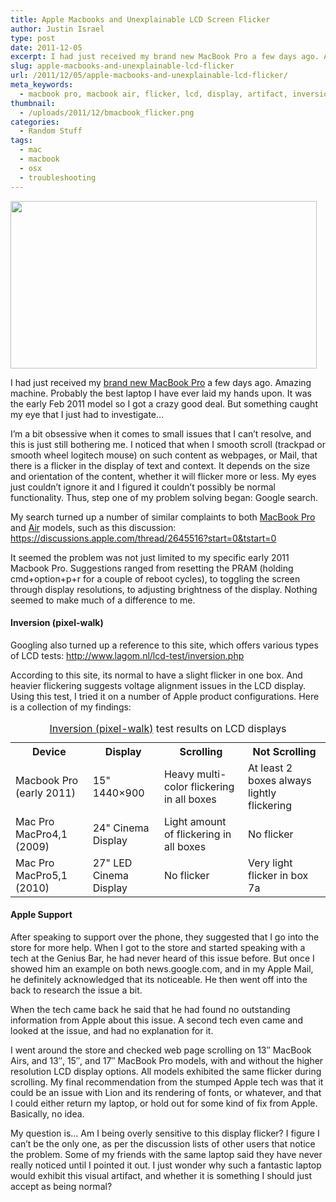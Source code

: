```yaml
---
title: Apple Macbooks and Unexplainable LCD Screen Flicker
author: Justin Israel
type: post
date: 2011-12-05
excerpt: I had just received my brand new MacBook Pro a few days ago. Amazing machine. Probably the best laptop I have ever laid my hands upon. It was the early Feb 2011 model so I got a crazy good deal. But something caught my eye that I just had to investigate...
slug: apple-macbooks-and-unexplainable-lcd-flicker
url: /2011/12/05/apple-macbooks-and-unexplainable-lcd-flicker/
meta_keywords:
  - macbook pro, macbook air, flicker, lcd, display, artifact, inversion, text, osx, lion
thumbnail:
  - /uploads/2011/12/bmacbook_flicker.png
categories:
  - Random Stuff
tags:
  - mac
  - macbook
  - osx
  - troubleshooting
---
```

  
<img src="/uploads/2011/12/bmacbook_flicker.png" alt="" title="Macbook Pro flicker" width="490" height="268" class="alignnone size-full wp-image-395" />
    
I had just received my [brand new MacBook Pro](http://www.bhphotovideo.com/c/product/756789-REG/Apple_MC721LL_A_15_4_MacBook_Pro_Notebook.html) a few days ago. Amazing machine. Probably the best laptop I have ever laid my hands upon. It was the early Feb 2011 model so I got a crazy good deal. But something caught my eye that I just had to investigate&#8230;

I&#8217;m a bit obsessive when it comes to small issues that I can&#8217;t resolve, and this is just still bothering me. I noticed that when I smooth scroll (trackpad or smooth wheel logitech mouse) on such content as webpages, or Mail, that there is a flicker in the display of text and context. It depends on the size and orientation of the content, whether it will flicker more or less. My eyes just couldn&#8217;t ignore it and I figured it couldn&#8217;t possibly be normal functionality. Thus, step one of my problem solving began: Google search.

My search turned up a number of similar complaints to both [MacBook Pro](http://www.apple.com/macbookpro/) and [Air](http://www.apple.com/macbookair/) models, such as this discussion: https://discussions.apple.com/thread/2645516?start=0&tstart=0
  
It seemed the problem was not just limited to my specific early 2011 Macbook Pro. Suggestions ranged from resetting the PRAM (holding cmd+option+p+r for a couple of reboot cycles), to toggling the screen through display resolutions, to adjusting brightness of the display. Nothing seemed to make much of a difference to me.

#### Inversion (pixel-walk)

Googling also turned up a reference to this site, which offers various types of LCD tests: <http://www.lagom.nl/lcd-test/inversion.php>

According to this site, its normal to have a slight flicker in one box. And heavier flickering suggests voltage alignment issues in the LCD display. Using this test, I tried it on a number of Apple product configurations. Here is a collection of my findings:

<table class="sample">
  <tr>
    <th width="170" scope="col"> Device </th>
    <th width="137" scope="col"> Display </th>
    <th width="241" scope="col"> Scrolling </th>
    <th width="233" scope="col"> Not Scrolling </th>
  </tr>
  <tr>
    <td> Macbook Pro (early 2011) </td>
    <td> 15" 1440&#215;900 </td>
    <td> Heavy multi-color flickering in all boxes </td>
    <td> At least 2 boxes always lightly flickering </td>
  </tr>
  <tr>
    <td> Mac Pro MacPro4,1 (2009) </td>
    <td> 24" Cinema Display </td>
    <td> Light amount of flickering in all boxes </td>
    <td> No flicker </td>
  </tr>
  <tr>
    <td> Mac Pro MacPro5,1 (2010) </td>
    <td> 27" LED Cinema Display </td>
    <td> No flicker </td>
    <td> Very light flicker in box 7a </td>
  </tr>
  <caption> 
  <a href="http://www.lagom.nl/lcd-test/inversion.php">Inversion (pixel-walk)</a> test results on LCD displays
  <br /> 
  </caption>
</table>

#### Apple Support

After speaking to support over the phone, they suggested that I go into the store for more help. When I got to the store and started speaking with a tech at the Genius Bar, he had never heard of this issue before. But once I showed him an example on both news.google.com, and in my Apple Mail, he definitely acknowledged that its noticeable. He then went off into the back to research the issue a bit.
  
When the tech came back he said that he had found no outstanding information from Apple about this issue. A second tech even came and looked at the issue, and had no explanation for it.
  
I went around the store and checked web page scrolling on 13&#8243; MacBook Airs, and 13&#8243;, 15&#8243;, and 17&#8243; MacBook Pro models, with and without the higher resolution LCD display options. All models exhibited the same flicker during scrolling. My final recommendation from the stumped Apple tech was that it could be an issue with Lion and its rendering of fonts, or whatever, and that I could either return my laptop, or hold out for some kind of fix from Apple. Basically, no idea.

My question is&#8230; Am I being overly sensitive to this display flicker? I figure I can&#8217;t be the only one, as per the discussion lists of other users that notice the problem. Some of my friends with the same laptop said they have never really noticed until I pointed it out. I just wonder why such a fantastic laptop would exhibit this visual artifact, and whether it is something I should just accept as being normal? 


